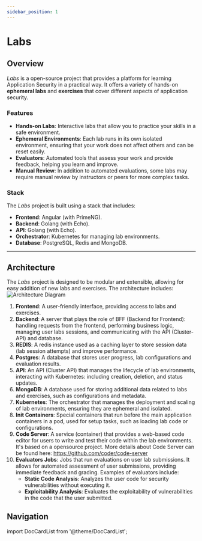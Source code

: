 ```yaml
---
sidebar_position: 1
---
```


# Labs

## Overview
*Labs* is a open-source project that provides a platform for learning Application Security in a practical way. It offers a variety of hands-on **ephemeral labs** and **exercises** that cover different aspects of application security. 

### Features
- **Hands-on Labs**: Interactive labs that allow you to practice your skills in a safe environment.
- **Ephemeral Environments**: Each lab runs in its own isolated environment, ensuring that your work does not affect others and can be reset easily.
- **Evaluators**: Automated tools that assess your work and provide feedback, helping you learn and improve.
- **Manual Review**: In addition to automated evaluations, some labs may require manual review by instructors or peers for more complex tasks.

### Stack
The *Labs* project is built using a stack that includes:
- **Frontend**: Angular (with PrimeNG).
- **Backend**: Golang (with Echo).
- **API**: Golang (with Echo).
- **Orchestrator**: Kubernetes for managing lab environments.
- **Database**: PostgreSQL, Redis and MongoDB.

--- 
## Architecture
The *Labs* project is designed to be modular and extensible, allowing for easy addition of new labs and exercises. The architecture includes:
![Architecture Diagram](/img/labs/architecture.png)
1. **Frontend**: A user-friendly interface, providing access to labs and exercises.
2. **Backend**: A server that plays the role of BFF (Backend for Frontend): handling requests from the frontend, performing business logic, managing user labs sessions, and communicating with the API (Cluster-API) and database.
3. **REDIS**: A redis instance used as a caching layer to store session data (lab session attempts) and improve performance.
4. **Postgres**: A database that stores user progress, lab configurations and evaluation results.
5. **API**: An API (Cluster API) that manages the lifecycle of lab environments, interacting with Kubernetes: including creation, deletion, and status updates.
6. **MongoDB**: A database used for storing additional data related to labs and exercises, such as configurations and metadata.
7. **Kubernetes**: The orchestrator that manages the deployment and scaling of lab environments, ensuring they are ephemeral and isolated.
8. **Init Containers**: Special containers that run before the main application containers in a pod, used for setup tasks, such as loading lab code or configurations.
9. **Code Server**: A service (container) that provides a web-based code editor for users to write and test their code within the lab environments. It's based on a opensource project. More details about Code Server can be found here: https://github.com/coder/code-server
10. **Evaluators Jobs**: Jobs that run evaluations on user lab submissions. It allows for automated assessment of user submissions, providing immediate feedback and grading. Examples of evaluators include:
    - **Static Code Analysis**: Analyzes the user code for security vulnerabilities without executing it.
    - **Exploitability Analysis**: Evaluates the exploitability of vulnerabilities in the code that the user submitted.

## Navigation
import DocCardList from '@theme/DocCardList';

<DocCardList />

